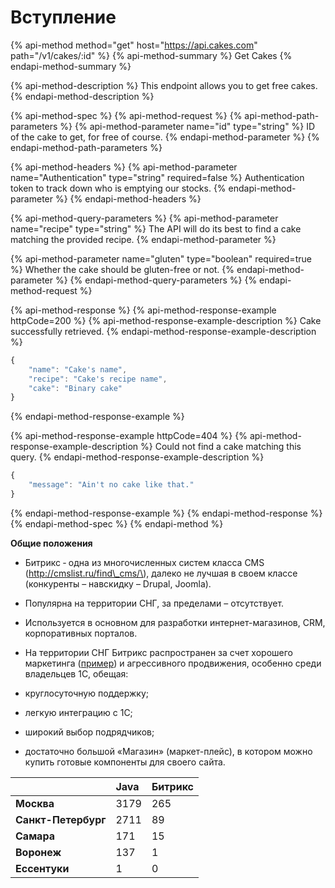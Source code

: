 # Вступление

{% api-method method="get" host="https://api.cakes.com" path="/v1/cakes/:id" %}
{% api-method-summary %}
Get Cakes
{% endapi-method-summary %}

{% api-method-description %}
This endpoint allows you to get free cakes.
{% endapi-method-description %}

{% api-method-spec %}
{% api-method-request %}
{% api-method-path-parameters %}
{% api-method-parameter name="id" type="string" %}
ID of the cake to get, for free of course.
{% endapi-method-parameter %}
{% endapi-method-path-parameters %}

{% api-method-headers %}
{% api-method-parameter name="Authentication" type="string" required=false %}
Authentication token to track down who is emptying our stocks.
{% endapi-method-parameter %}
{% endapi-method-headers %}

{% api-method-query-parameters %}
{% api-method-parameter name="recipe" type="string" %}
The API will do its best to find a cake matching the provided recipe.
{% endapi-method-parameter %}

{% api-method-parameter name="gluten" type="boolean" required=true %}
Whether the cake should be gluten-free or not.
{% endapi-method-parameter %}
{% endapi-method-query-parameters %}
{% endapi-method-request %}

{% api-method-response %}
{% api-method-response-example httpCode=200 %}
{% api-method-response-example-description %}
Cake successfully retrieved.
{% endapi-method-response-example-description %}

```javascript
{
    "name": "Cake's name",
    "recipe": "Cake's recipe name",
    "cake": "Binary cake"
}
```
{% endapi-method-response-example %}

{% api-method-response-example httpCode=404 %}
{% api-method-response-example-description %}
Could not find a cake matching this query.
{% endapi-method-response-example-description %}

```javascript
{
    "message": "Ain't no cake like that."
}
```
{% endapi-method-response-example %}
{% endapi-method-response %}
{% endapi-method-spec %}
{% endapi-method %}

**Общие положения**

-  Битрикс ­­‑ одна из многочисленных систем класса CMS \(http://cmslist.ru/find\_cms/\), далеко не лучшая в своем классе \(конкуренты – навскидку – Drupal, Joomla\).  

- Популярна на территории СНГ, за пределами – отсутствует.

- Используется в основном для разработки интернет-магазинов, CRM, корпоративных порталов.

- На территории СНГ  Битрикс распространен за счет хорошего маркетинга \([пример](https://www.slideshare.net/bitrixcms1/ss-53642120)\) и агрессивного продвижения, особенно среди владельцев 1С, обещая:

- круглосуточную поддержку;

- легкую интеграцию с 1С;

- широкий выбор подрядчиков;

- достаточно большой «Магазин» \(маркет-плейс\), в котором можно купить готовые компоненты для своего сайта.



|  | **Java** | **Битрикс** |
| :--- | :--- | :--- |
| **Москва** | 3179 | 265 |
| **Санкт-Петербург** | 2711 | 89 |
| **Самара** | 171 | 15 |
| **Воронеж** | 137 | 1 |
| **Eссентуки** | 1 | 0 |



